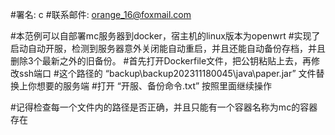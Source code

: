 #署名: c
#联系邮件: orange_16@foxmail.com

#本范例可以自部署mc服务器到docker，宿主机的linux版本为openwrt
#实现了启动自动开服，检测到服务器意外关闭能自动重启，并且还能自动备份存档，并且删除3个最新之外的旧备份。
#首先打开Dockerfile文件，把公钥粘贴上去，再修改ssh端口
#这个路径的 “backup\backup202311180045\java\paper.jar” 文件替换上你想要的服务端
#打开 “开服、备份命令.txt” 按照里面继续操作

#记得检查每一个文件内的路径是否正确，并且只能有一个容器名称为mc的容器存在
